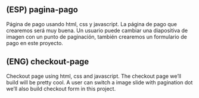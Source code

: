 ## (ESP) pagina-pago
Página de pago usando html, css y javascript. La página de pago que crearemos será muy buena. Un usuario puede cambiar una diapositiva de imagen con un punto de paginación, también crearemos un formulario de pago en este proyecto.

## (ENG) checkout-page
Checkout page using html, css and javascript. The checkout page we’ll build will be pretty cool. A user can switch a image slide with pagination dot we’ll also build checkout form in this project.
